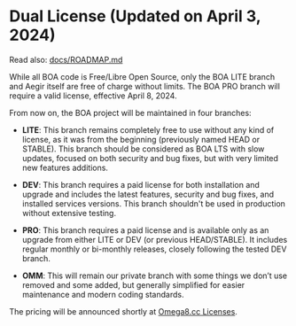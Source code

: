 # Dual License (Updated on April 3, 2024)

Read also: [docs/ROADMAP.md](https://github.com/omega8cc/boa/tree/5.x-dev/docs/ROADMAP.md)

While all BOA code is Free/Libre Open Source, only the BOA LITE branch and Aegir itself are free of charge without limits. The BOA PRO branch will require a valid license, effective April 8, 2024.

From now on, the BOA project will be maintained in four branches:

- **LITE**: This branch remains completely free to use without any kind of license, as it was from the beginning (previously named HEAD or STABLE). This branch should be considered as BOA LTS with slow updates, focused on both security and bug fixes, but with very limited new features additions.

- **DEV**: This branch requires a paid license for both installation and upgrade and includes the latest features, security and bug fixes, and installed services versions. This branch shouldn't be used in production without extensive testing.

- **PRO**: This branch requires a paid license and is available only as an upgrade from either LITE or DEV (or previous HEAD/STABLE). It includes regular monthly or bi-monthly releases, closely following the tested DEV branch.

- **OMM**: This will remain our private branch with some things we don’t use removed and some added, but generally simplified for easier maintenance and modern coding standards.

The pricing will be announced shortly at [Omega8.cc Licenses](https://omega8.cc/licenses).




